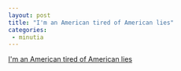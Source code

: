 ```yaml
---
layout: post
title: "I'm an American tired of American lies"
categories:
 - minutia
---
```


<a href="http://www.guardian.co.uk/g2/story/0,3604,813189,00.html">I'm an American tired of American lies</a>
